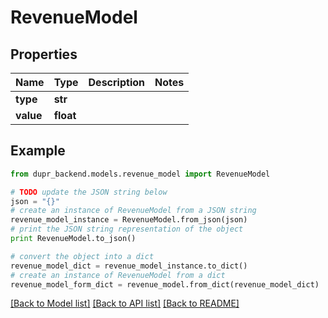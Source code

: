 # RevenueModel


## Properties
Name | Type | Description | Notes
------------ | ------------- | ------------- | -------------
**type** | **str** |  | 
**value** | **float** |  | 

## Example

```python
from dupr_backend.models.revenue_model import RevenueModel

# TODO update the JSON string below
json = "{}"
# create an instance of RevenueModel from a JSON string
revenue_model_instance = RevenueModel.from_json(json)
# print the JSON string representation of the object
print RevenueModel.to_json()

# convert the object into a dict
revenue_model_dict = revenue_model_instance.to_dict()
# create an instance of RevenueModel from a dict
revenue_model_form_dict = revenue_model.from_dict(revenue_model_dict)
```
[[Back to Model list]](../README.md#documentation-for-models) [[Back to API list]](../README.md#documentation-for-api-endpoints) [[Back to README]](../README.md)


